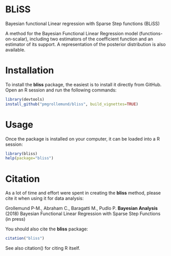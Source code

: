 # BLiSS

Bayesian functional Linear regression with Sparse Step functions (BLiSS)

A method for the Bayesian Functional Linear Regression model (functions-on-scalar),
including two estimators of the coefficient function and an estimator of its support.
A representation of the posterior distribution is also available.

# Installation

To install the **bliss** package, the easiest is to install it directly from GitHub. Open an R session and run the following commands:

```R
library(devtools) 
install_github("pmgrollemund/bliss", build_vignettes=TRUE)
```

# Usage

Once the package is installed on your computer, it can be loaded into a R session:

```R
library(bliss)
help(package="bliss")
```

# Citation

As a lot of time and effort were spent in creating the **bliss** method, please cite it when using it for data analysis:

Grollemund P-M., Abraham C., Baragatti M., Pudlo P. **Bayesian Analysis** (2018) Bayesian Functional Linear Regression with Sparse Step Functions (in press)

You should also cite the **bliss** package:

```R
citation("bliss")
```

See also citation() for citing R itself.
